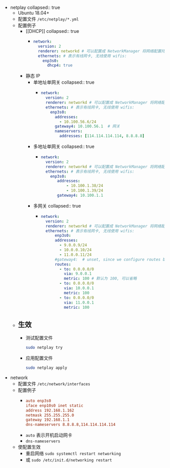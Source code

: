 - netplay
  collapsed:: true
	- Ubuntu 18.04+
	- 配置文件 `/etc/netplay/*.yml`
	- 配置例子
		- [[DHCP]]
		  collapsed:: true
			- ```yml
			  network:
			    version: 2
			    renderer: networkd # 可以配置成 NetworkManager 将网络配置托管给网络管理器
			    ethernets: # 表示有线网卡, 无线使用 wifis:
			      enp3s0:
			        dhcp4: true
			  ```
		- 静态 IP
			- 单地址单网关
			  collapsed:: true
				- ```yml
				  network:
				    version: 2
				    renderer: networkd # 可以配置成 NetworkManager 将网络配置托管给网络管理器
				    ethernets: # 表示有线网卡, 无线使用 wifis:
				      enp3s0:
				        addresses:
				          - 10.100.56.6/24
				        gateway4: 10.100.56.1  # 网关
				        nameservers:
				          addresses: [114.114.114.114, 8.8.8.8]
				  ```
			- 多地址单网关
			  collapsed:: true
				- ```yml
				  network:
				    version: 2
				    renderer: networkd # 可以配置成 NetworkManager 将网络配置托管给网络管理器
				    ethernets: # 表示有线网卡, 无线使用 wifis:
				      enp3s0:
				         addresses:
				             - 10.100.1.38/24
				             - 10.100.1.39/24
				         gateway4: 10.100.1.1
				  ```
			- 多网关
			  collapsed:: true
				- ```yml
				  network:
				    version: 2
				    renderer: networkd # 可以配置成 NetworkManager 将网络配置托管给网络管理器
				    ethernets: # 表示有线网卡, 无线使用 wifis:
				    	enp3s0:
				        addresses:
				          - 9.0.0.9/24
				          - 10.0.0.10/24
				          - 11.0.0.11/24
				        #gateway4:  # unset, since we configure routes below
				        routes:
				          - to: 0.0.0.0/0
				            via: 9.0.0.1
				            metric: 100 # 默认为 100, 可以省略
				          - to: 0.0.0.0/0
				            via: 10.0.0.1
				            metric: 100
				          - to: 0.0.0.0/0
				            via: 11.0.0.1
				            metric: 100
				  ```
	- 生效
		-
		- 测试配置文件
		  ```bash
		  sudo netplay try
		  ```
		- 应用配置文件
		  ```bash
		  sudo netplay apply
		  ```
- network
	- 配置文件 `/etc/network/interfaces`
	- 配置例子
		- ```ini
		  auto enp3s0
		  iface enp10s0 inet static
		  address 192.168.1.162
		  netmask 255.255.255.0
		  gateway 192.168.1.1
		  dns-nameservers 8.8.8.8,114.114.114.114
		  ```
		- `auto` 表示开机启动网卡
		- `dns-nameservers`
	- 使配置生效
		- 重启网络 `sudo systemctl restart networking`
		- 或 `sudo /etc/init.d/networking restart`
